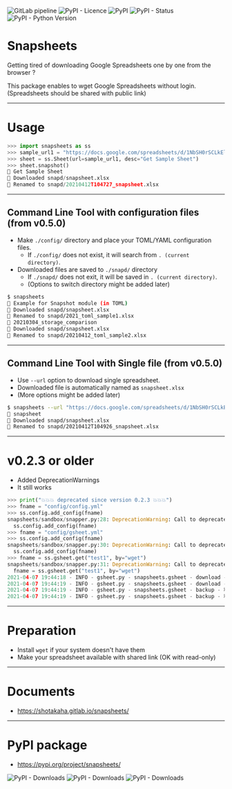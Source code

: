 ![GitLab pipeline](https://img.shields.io/gitlab/pipeline/shotakaha/snapsheets?style=for-the-badge)
![PyPI - Licence](https://img.shields.io/pypi/l/snapsheets?style=for-the-badge)
![PyPI](https://img.shields.io/pypi/v/snapsheets?style=for-the-badge)
![PyPI - Status](https://img.shields.io/pypi/status/snapsheets?style=for-the-badge)
![PyPI - Python Version](https://img.shields.io/pypi/pyversions/snapsheets?style=for-the-badge)


# Snapsheets

Getting tired of downloading Google Spreadsheets one by one from the browser ?

This package enables to wget Google Spreadsheets without login.
(Spreadsheets should be shared with public link)


---

# Usage

```python
>>> import snapsheets as ss
>>> sample_url1 = "https://docs.google.com/spreadsheets/d/1NbSH0rSCLkElG4UcNVuIhmg5EfjAk3t8TxiBERf6kBM/edit#gid=0"
>>> sheet = ss.Sheet(url=sample_url1, desc="Get Sample Sheet")
>>> sheet.snapshot()
📣 Get Sample Sheet
🤖 Downloaded snapd/snapsheet.xlsx
🚀 Renamed to snapd/20210412T104727_snapsheet.xlsx
```

---
## Command Line Tool with configuration files (from v0.5.0)

- Make ``./config/`` directory and place your TOML/YAML configuration files.
  - If ``./config/`` does not exist, it will search from ``. (current directory)``.
- Downloaded files are saved to ``./snapd/`` directory
  - If ``./snapd/`` does not exit, it will be saved in ``. (current directory)``.
  - (Options to switch directory might be added later)

```bash
$ snapsheets
📣 Example for Snapshot module (in TOML)
🤖 Downloaded snapd/snapsheet.xlsx
🚀 Renamed to snapd/2021_toml_sample1.xlsx
📣 20210304_storage_comparison
🤖 Downloaded snapd/snapsheet.xlsx
🚀 Renamed to snapd/20210412_toml_sample2.xlsx
```

---

## Command Line Tool with Single file (from v0.5.0)

- Use ``--url`` option to download single spreadsheet.
- Downloaded file is automatically named as ``snapsheet.xlsx``
- (More options might be added later)

```bash
$ snapsheets --url "https://docs.google.com/spreadsheets/d/1NbSH0rSCLkElG4UcNVuIhmg5EfjAk3t8TxiBERf6kBM/edit#gid=0"
📣 snapsheet
🤖 Downloaded snapd/snapsheet.xlsx
🚀 Renamed to snapd/20210412T104926_snapsheet.xlsx
```

---

# v0.2.3 or older

- Added DeprecationWarnings
- It still works

```python
>>> print("💥💥💥 deprecated since version 0.2.3 💥💥💥")
>>> fname = "config/config.yml"
>>> ss.config.add_config(fname)
snapsheets/sandbox/snapper.py:28: DeprecationWarning: Call to deprecated function (or staticmethod) add_config. (Will be removed.) -- Deprecated since version 0.2.3.
  ss.config.add_config(fname)
>>> fname = "config/gsheet.yml"
>>> ss.config.add_config(fname)
snapsheets/sandbox/snapper.py:30: DeprecationWarning: Call to deprecated function (or staticmethod) add_config. (Will be removed.) -- Deprecated since version 0.2.3.
  ss.config.add_config(fname)
>>> fname = ss.gsheet.get("test1", by="wget")
snapsheets/sandbox/snapper.py:31: DeprecationWarning: Call to deprecated function (or staticmethod) get. (Will be removed) -- Deprecated since version 0.3.0.
  fname = ss.gsheet.get("test1", by="wget")
2021-04-07 19:44:18 - INFO - gsheet.py - snapsheets.gsheet - download - ダウンロードするよ : test1
2021-04-07 19:44:19 - INFO - gsheet.py - snapsheets.gsheet - download - ダウンロードしたよ : snapd/test_sheet.xlsx
2021-04-07 19:44:19 - INFO - gsheet.py - snapsheets.gsheet - backup - 移動するよ : test_sheet.xlsx
2021-04-07 19:44:19 - INFO - gsheet.py - snapsheets.gsheet - backup - 移動したよ : 2021_test_sheet.xlsx
```

---

# Preparation

- Install ``wget`` if your system doesn't have them
- Make your spreadsheet available with shared link (OK with read-only)

---

# Documents

- https://shotakaha.gitlab.io/snapsheets/

---

# PyPI package

- https://pypi.org/project/snapsheets/

![PyPI - Downloads](https://img.shields.io/pypi/dd/snapsheets?style=for-the-badge)
![PyPI - Downloads](https://img.shields.io/pypi/dw/snapsheets?style=for-the-badge)
![PyPI - Downloads](https://img.shields.io/pypi/dm/snapsheets?style=for-the-badge)
